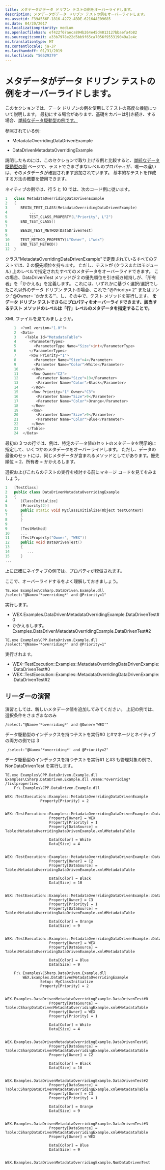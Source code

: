 ```yaml
---
title: メタデータがデータ ドリブン テストの例をオーバーライドします。
description: メタデータがデータ ドリブン テストの例をオーバーライドします。
ms.assetid: F39A556F-1816-4272-ABDE-62164AE09685
ms.date: 04/20/2017
ms.localizationpriority: medium
ms.openlocfilehash: ef422f67aeca894b264e45d4013127bbaefa4b82
ms.sourcegitcommit: a33b7978e22d5bb9f65ca7056f955319049a2e4c
ms.translationtype: MT
ms.contentlocale: ja-JP
ms.lasthandoff: 01/31/2019
ms.locfileid: "56529379"
---
```

# <a name="metadata-overriding-data-driven-test-example"></a>メタデータがデータ ドリブン テストの例をオーバーライドします。


このセクションでは、データ ドリブンの例を使用してテストの高度な機能について説明します。 最初にする場合があります、基礎をカバーは引き続き、する場合、[単純なデータ駆動型の例です。](simple-data-driven-test-example.md)

参照されている例:

-   MetadataOverridingDataDrivenExample

-   DataDrivenMetadataOverridingExample

説明したものには、このセクションで取り上げる例と比較すると、[単純なデータ駆動型の例](simple-data-driven-test-example.md) ページで、テストでさまざまなレベルのプロパティが、唯一の違いは、そのメタデータが確認されます追加されています。 基本的なテストを作成する方法の概要を使用できます。

ネイティブの例では、行 5 と 10 では、次のコード例に従います。

```cpp
1   class MetadataOverridingDataDrivenExample
2   {
3      BEGIN_TEST_CLASS(MetadataOverridingDataDrivenExample)
4          ...
5          TEST_CLASS_PROPERTY(L"Priority", L"2")
6      END_TEST_CLASS()
7    
8      BEGIN_TEST_METHOD(DataDrivenTest)
9          ...
10     TEST_METHOD_PROPERTY(L"Owner", L"wex")
11     END_TEST_METHOD()
12  }
```

クラス"MetadataOverridingDataDrivenExample"で定義されているすべてのテストでは、2 の優先順位を持ちます。 ただし、テストが (クラスまたはモジュール) 上のレベルで指定されたすべてのメタデータをオーバーライドできます。 この場合、DataDrivenTest メソッドが 2 の優先順位を引き続き維持しが、「所有者」を「かかえる」を定義します。 これには、いずれかに基づく選択/選択でしたこれ以外のデータ ドリブン テストの場合、これで:"@Priority= 2" またはリンク:"@Owner= 'かかえる'"、し、その中で、テスト メソッドを実行します。 **をデータ ドリブン テストでさらにプロパティをオーバーライドできます、該当するテスト メソッドのレベルは「行」レベルのメタデータを指定することで。**

XML ファイルを見てみましょうか。

```cpp
    1  <?xml version="1.0"?>
    2  <Data>
    3    <Table Id="MetadataTable">
    4      <ParameterTypes>
    5        <ParameterType Name="Size">int</ParameterType>
    6      </ParameterTypes>
    7      <Row Priority="1">
    8        <Parameter Name="Size">4</Parameter>
    9        <Parameter Name="Color">White</Parameter>
    10      </Row>
    11      <Row Owner="C2">
    12        <Parameter Name="Size">10</Parameter>
    13        <Parameter Name="Color">Black</Parameter>
    14      </Row>
    15      <Row Priority="1" Owner="C3">
    16        <Parameter Name="Size">9</Parameter>
    17        <Parameter Name="Color">Orange</Parameter>
    18      </Row>
    19      <Row>
    20        <Parameter Name="Size">9</Parameter>
    21        <Parameter Name="Color">Blue</Parameter>
    22      </Row>
    23    </Table>
    24  </Data>
```

最初の 3 つの行では、例は、特定のデータ値のセットのメタデータを明示的に指定して、いくつかのメタデータをオーバーライドします。 ただし、データの最後のセットには、同じメタデータが含まれるメソッドとしてがあります。優先順位 = 2、所有者 = かかえるします。

選択およびこれらのテストの実行を検討する前にマネージ コードを見てをみましょう。

```cpp
1   [TestClass]
2   public class DataDrivenMetadataOverridingExample
3   {
4      [ClassInitialize]
5      [Priority(2)]
6      public static void MyClassInitialize(Object testContext)
7      {
8      }
9   
9      [TestMethod]
10     ...
11     [TestProperty("Owner", "WEX")]
12     public void DataDrivenTest()
13     {
14        ...
15     }
...
```

上に正確にネイティブの例では、プロパティが模倣されます。

ここで、オーバーライドするをよく理解しておきましょう。

``` syntax
TE.exe Examples\CSharp.DataDriven.Example.dll /select:"@Name='*overriding*' and @Priority=1"
```

実行します。

-   WEX.Examples.DataDrivenMetadataOverridingExample.DataDrivenTest\#0
-   かかえるします。Examples.DataDrivenMetadataOverridingExample.DataDrivenTest\#2

``` syntax
TE.exe Examples\CPP.DataDriven.Example.dll /select:"@Name='*overriding*' and @Priority=1"
```

実行されます。

-   WEX::TestExecution::Examples::MetadataOverridingDataDrivenExample::DataDrivenTest\#0
-   WEX::TestExecution::Examples::MetadataOverridingDataDrivenExample::DataDrivenTest\#2

## <a name="span-idexerciseforthereaderspanspan-idexerciseforthereaderspanspan-idexerciseforthereaderspanexercise-for-the-reader"></a><span id="Exercise_for_the_reader"></span><span id="exercise_for_the_reader"></span><span id="EXERCISE_FOR_THE_READER"></span>リーダーの演習


演習としては、新しいメタデータ値を追加してみてください。 上記の例では、選択条件をさまざまなのみ

``` syntax
/select:"@Name='*overriding*' and @Owner='WEX'"
```

データ駆動型のインデックスを持つテストを実行\#0 と\#マネージとネイティブの両方の例では 3

``` syntax
 /select:"@Name='*overriding*' and @Priority=2"
```

データ駆動型のインデックスを持つテストを実行\#1 と\#3 も管理対象の例で、NonDataDrivenTest を実行します。

``` syntax
TE.exe Examples\CPP.DataDriven.Example.dll Examples\CSharp.DataDriven.Example.dll /name:*overriding* /listproperties
    F:\ Examples\CPP.DataDriven.Example.dll
        WEX::TestExecution::Examples::MetadataOverridingDataDrivenExample
                Property[Priority] = 2

            WEX::TestExecution::Examples::MetadataOverridingDataDrivenExample::DataDrivenTest#0
                    Property[Owner] = WEX
                    Property[Priority] = 1
                    Property[DataSource] =  Table:MetadataOverridingDataDrivenExample.xml#MetadataTable

                    Data[Color] = White
                    Data[Size] = 4

            WEX::TestExecution::Examples::MetadataOverridingDataDrivenExample::DataDrivenTest#1
                    Property[Owner] = C2
                    Property[DataSource] =  Table:MetadataOverridingDataDrivenExample.xml#MetadataTable

                    Data[Color] = Black
                    Data[Size] = 10

            WEX::TestExecution::Examples::MetadataOverridingDataDrivenExample::DataDrivenTest#2
                    Property[Owner] = C3
                    Property[Priority] = 1
                    Property[DataSource] =  Table:MetadataOverridingDataDrivenExample.xml#MetadataTable

                    Data[Color] = Orange
                    Data[Size] = 9

            WEX::TestExecution::Examples::MetadataOverridingDataDrivenExample::DataDrivenTest#3
                    Property[Owner] = WEX
                    Property[DataSource] =  Table:MetadataOverridingDataDrivenExample.xml#MetadataTable

                    Data[Color] = Blue
                    Data[Size] = 9

    F:\ Examples\CSharp.DataDriven.Example.dll
        WEX.Examples.DataDrivenMetadataOverridingExample
                Setup: MyClassInitialize
                Property[Priority] = 2

            WEX.Examples.DataDrivenMetadataOverridingExample.DataDrivenTest#0
                    Property[DataSource] = Table:CSharpDataDrivenMetadataOverridingExample.xml#MetadataTable
                    Property[Owner] = WEX
                    Property[Priority] = 1

                    Data[Color] = White
                    Data[Size] = 4

            WEX.Examples.DataDrivenMetadataOverridingExample.DataDrivenTest#1
                    Property[DataSource] = Table:CSharpDataDrivenMetadataOverridingExample.xml#MetadataTable
                    Property[Owner] = C2

                    Data[Color] = Black
                    Data[Size] = 10

            WEX.Examples.DataDrivenMetadataOverridingExample.DataDrivenTest#2
                    Property[DataSource] = Table:CSharpDataDrivenMetadataOverridingExample.xml#MetadataTable
                    Property[Owner] = C3
                    Property[Priority] = 1

                    Data[Color] = Orange
                    Data[Size] = 9

            WEX.Examples.DataDrivenMetadataOverridingExample.DataDrivenTest#3
                    Property[DataSource] = Table:CSharpDataDrivenMetadataOverridingExample.xml#MetadataTable
                    Property[Owner] = WEX

                    Data[Color] = Blue
                    Data[Size] = 9

        WEX.Examples.DataDrivenMetadataOverridingExample.NonDataDrivenTest
```

 

 





